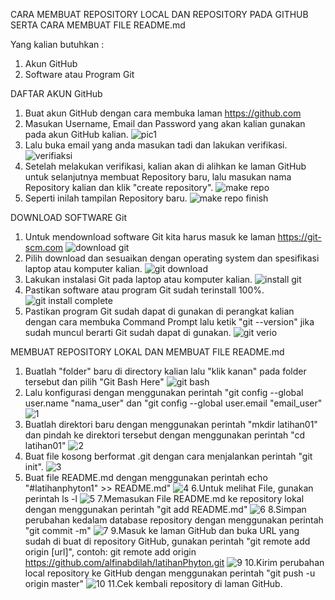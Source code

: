 CARA MEMBUAT REPOSITORY LOCAL DAN REPOSITORY PADA GITHUB SERTA CARA MEMBUAT FILE README.md

Yang kalian butuhkan :
1. Akun GitHub
2. Software atau Program Git

DAFTAR AKUN GitHub

  1. Buat akun GitHub dengan cara membuka laman https://github.com
  2. Masukan Username, Email dan Password yang akan kalian gunakan pada akun GitHub kalian.
  ![pic1](https://user-images.githubusercontent.com/56986904/67551402-fad1f500-f732-11e9-80b7-cc959cf4b0f9.png)
  3. Lalu buka email yang anda masukan tadi dan lakukan verifikasi.
  ![verifiaksi](https://user-images.githubusercontent.com/56971806/67516894-a0ea1480-f6cb-11e9-8f4f-51cc432e6ded.png)
  4. Setelah melakukan verifikasi, kalian akan di alihkan ke laman GitHub untuk selanjutnya membuat Repository baru, lalu masukan
     nama Repository kalian dan klik "create repository".
  ![make repo](https://user-images.githubusercontent.com/56971806/67517227-5321dc00-f6cc-11e9-9170-86c8344926d9.png)
  5. Seperti inilah tampilan Repository baru.
  ![make repo finish](https://user-images.githubusercontent.com/56971806/67517300-85cbd480-f6cc-11e9-8e5f-39ee7c1c6664.png)
  
DOWNLOAD SOFTWARE Git

  1. Untuk mendownload software Git kita harus masuk ke laman https://git-scm.com
  ![download git](https://user-images.githubusercontent.com/56971806/67517048-ee668180-f6cb-11e9-8f7e-999a25a197c2.png)
  2. Pilih download dan sesuaikan dengan operating system dan spesifikasi laptop atau komputer kalian.
  ![git download](https://user-images.githubusercontent.com/56971806/67517709-61242c80-f6cd-11e9-8023-c3e408500952.png)
  3. Lakukan instalasi Git pada laptop atau komputer kalian.
  ![install git](https://user-images.githubusercontent.com/56971806/67518320-c593bb80-f6ce-11e9-8bec-2d7f431b16ec.png)
  4. Pastikan software atau program Git sudah terinstall 100%.
  ![git install complete](https://user-images.githubusercontent.com/56971806/67518391-ebb95b80-f6ce-11e9-97ed-37038b021405.png)
  5. Pastikan program Git sudah dapat di gunakan di perangkat kalian dengan cara membuka Command Prompt lalu ketik "git
  --version"
     jika sudah muncul berarti Git sudah dapat di gunakan.
  ![git verio](https://user-images.githubusercontent.com/56971806/67518796-acd7d580-f6cf-11e9-9170-92d6fd646554.png)
  
 MEMBUAT REPOSITORY LOKAL DAN MEMBUAT FILE README.md
  
  1. Buatlah "folder" baru di directory kalian lalu "klik kanan" pada folder tersebut dan pilih "Git Bash Here"
  ![git bash](https://user-images.githubusercontent.com/56971806/67519128-620a8d80-f6d0-11e9-80e8-53ea3f21054c.png)
  2. Lalu konfigurasi dengan menggunakan perintah "git config --global user.name "nama_user" dan "git config --global user.email
  "email_user"
  ![1](https://user-images.githubusercontent.com/56971806/67521014-37223880-f6d4-11e9-95f7-d6d3eb2ed0b0.png)
  3. Buatlah direktori baru dengan menggunakan perintah "mkdir latihan01" dan pindah ke direktori tersebut dengan menggunakan
  perintah "cd latihan01"
  ![2](https://user-images.githubusercontent.com/56971806/67521103-646ee680-f6d4-11e9-941c-c82c1177b6e5.png)
  4. Buat file kosong berformat .git dengan cara menjalankan perintah "git init".
  ![3](https://user-images.githubusercontent.com/56971806/67521181-8e280d80-f6d4-11e9-9807-632e3635f48e.png)
  5. Buat file README.md dengan menggunakan perintah echo "#latihanphyton1" >> README.md"
  ![4](https://user-images.githubusercontent.com/56971806/67521300-d1827c00-f6d4-11e9-81fc-a8be66a7167c.png)
  6.Untuk melihat File, gunakan perintah ls -l
  ![5](https://user-images.githubusercontent.com/56971806/67521430-11496380-f6d5-11e9-9ad5-f9d082e5e338.png)
  7.Memasukan File README.md ke repository lokal dengan menggunakan perintah "git add README.md"
  ![6](https://user-images.githubusercontent.com/56971806/67521586-638a8480-f6d5-11e9-832d-cd32e5971ff5.png)
  8.Simpan perubahan kedalam database repository dengan menggunakan perintah "git commit -m"
  ![7](https://user-images.githubusercontent.com/56971806/67521755-af3d2e00-f6d5-11e9-9537-630631ec559a.png)
  9.Masuk ke laman GitHub dan buka URL yang sudah di buat di repository GitHub, gunakan perintah "git remote add origin [url]", contoh: git remote add origin https://github.com/alfinabdilah/latihanPhyton.git
  ![9](https://user-images.githubusercontent.com/56971806/67548382-e3dbd480-f72b-11e9-9f75-3e2a8ad0e356.png)
  10.Kirim perubahan local repository ke GitHub dengan menggunakan perintah "git push -u origin master"
  ![10](https://user-images.githubusercontent.com/56971806/67548383-e4746b00-f72b-11e9-9d30-51172eed0848.png)
  11.Cek kembali repository di laman GitHub.
